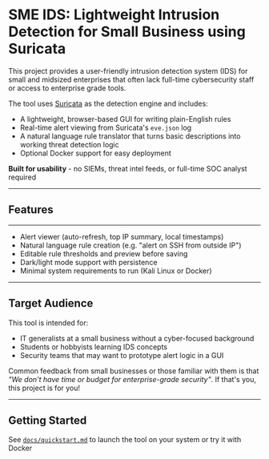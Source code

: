 
# SME IDS: Lightweight Intrusion Detection for Small Business using Suricata

This project provides a user-friendly intrusion detection system (IDS) for small and midsized enterprises that often lack full-time cybersecurity staff or access to enterprise grade tools.

The tool uses [Suricata](https://suricata.io) as the detection engine and includes:
- A lightweight, browser-based GUI for writing plain-English rules
- Real-time alert viewing from Suricata's `eve.json` log
- A natural language rule translator that turns basic descriptions into working threat detection logic
- Optional Docker support for easy deployment

**Built for usability** - no SIEMs, threat intel feeds, or full-time SOC analyst required

---

## Features

---

- Alert viewer (auto-refresh, top IP summary, local timestamps)
- Natural language rule creation (e.g. "alert on SSH from outside IP")
- Editable rule thresholds and preview before saving
- Dark/light mode support with persistence
- Minimal system requirements to run (Kali Linux or Docker)

---

## Target Audience

This tool is intended for:
- IT generalists at a small business without a cyber-focused background
- Students or hobbyists learning IDS concepts
- Security teams that may want to prototype alert logic in a GUI

Common feedback from small businesses or those familiar with them is that *"We don't have time or budget for enterprise-grade security"*. If that's you, this project is for you!

---

## Getting Started

See [`docs/quickstart.md`](./quickstart.md) to launch the tool on your system or try it with Docker
